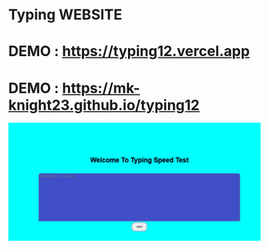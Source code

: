 # Typing WEBSITE

# DEMO : https://typing12.vercel.app

# DEMO : https://mk-knight23.github.io/typing12
![Screenshot](typing1-ss.png)
